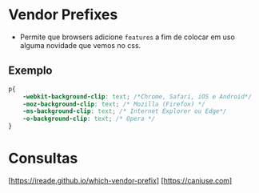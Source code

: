 # Vendor Prefixes

* Permite que browsers adicione `features` a fim de colocar em uso alguma novidade que vemos no css.

## Exemplo

```css
p{
    -webkit-background-clip: text; /*Chrome, Safari, iOS e Android*/
	-moz-background-clip: text; /* Mozilla (Firefox) */
	-ms-background-clip: text; /* Internet Explorer ou Edge*/
	-o-background-clip: text; /* Opera */
}
```

# Consultas

[https://ireade.github.io/which-vendor-prefix]
[https://caniuse.com]